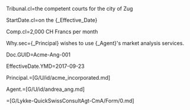 Tribunal.cl=the competent courts for the city of Zug

StartDate.cl=on the {_Effective_Date}

Comp.cl=2,000 CH Francs per month

Why.sec={_Principal} wishes to use {_Agent}'s market analysis services.

Doc.GUID=Acme-Ang-001

EffectiveDate.YMD=2017-09-23

Principal.=[G/U/id/acme_incorporated.md]

Agent.=[G/U/id/andrea_ang.md]

=[G/Lykke-QuickSwissConsultAgt-CmA/Form/0.md]